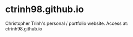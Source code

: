 # ctrinh98.github.io
Christopher Trinh's personal / portfolio website.
Access at: ctrinh98.github.io